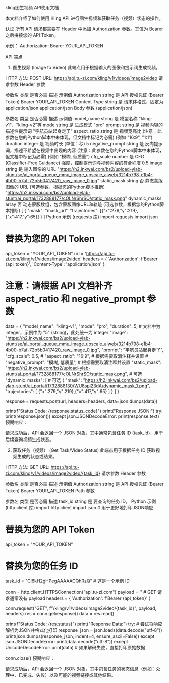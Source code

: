 kling图生视频 API使用文档

本文档介绍了如何使用 Kling API 进行图生视频和获取任务（视频）状态的操作。

认证
所有 API 请求都需要在 Header 中添加 Authorization 参数。其值为 Bearer 之后拼接您的 API Token。

示例：
Authorization: Bearer YOUR_API_TOKEN

API 端点
1. 图生视频 (Image to Video)
此端点用于根据输入的图像和提示词生成视频。

HTTP 方法: POST
URL: https://api.tu-zi.com/kling/v1/videos/image2video
请求参数
Header 参数

参数名	类型	是否必需	描述	示例值
Authorization	string	是	API 授权凭证 (Bearer Token)	Bearer YOUR_API_TOKEN
Content-Type	string	是	请求体格式，固定为 application/json	application/json
Body 参数 (application/json)

参数名	类型	是否必需	描述	示例值
model_name	string	是	模型名称	"kling-v1"、"kling-v2"等
mode	string	是	生成模式	"pro"
prompt	string	是	视频内容的描述性提示词	"宇航员站起身走了"
aspect_ratio	string	是	视频宽高比 (注意：此参数在您的Python脚本中未体现，但文档中标记为必需)	(例如 "16:9", "1:1")
duration	integer	是	视频时长 (单位：秒)	5
negative_prompt	string	是	反向提示词，描述不希望在视频中出现的内容 (注意：此参数在您的Python脚本中未体现，但文档中标记为必需)	(例如 "模糊, 低质量")
cfg_scale	number	是	CFG (Classifier-Free Guidance) 强度，控制提示词与视频内容的符合程度	0.5
image	string	是	输入图像的 URL	"https://h2.inkwai.com/bs2/upload-ylab-stunt/se/ai_portal_queue_mmu_image_upscale_aiweb/3214b798-e1b4-4b00-b7af-72b5b0417420_raw_image_0.jpg"
static_mask	string	否	静态蒙版图像的 URL (可选参数，根据您的Python脚本推断)	"https://h2.inkwai.com/bs2/upload-ylab-stunt/ai_portal/1732888177/cOLNrShrSO/static_mask.png"
dynamic_masks	array	否	动态蒙版数组，包含蒙版图像URL和轨迹 (可选参数，根据您的Python脚本推断)	[ { "mask": "mask_url", "trajectories": [{"x":279,"y":219},{"x":417,"y":65}] } ]
Python 示例 (requests 库)
import requests
import json

# 替换为您的 API Token
api_token = "YOUR_API_TOKEN"
url = 'https://api.tu-zi.com/kling/v1/videos/image2video'
headers = {
    'Authorization': f'Bearer {api_token}',
    'Content-Type': 'application/json'
}

# 注意：请根据 API 文档补齐 aspect_ratio 和 negative_prompt 参数
data = {
    "model_name": "kling-v1",
    "mode": "pro",
    "duration": 5, # 文档中为 integer，示例中为 "5" (string)，此处统一为 integer
    "image": "https://h2.inkwai.com/bs2/upload-ylab-stunt/se/ai_portal_queue_mmu_image_upscale_aiweb/3214b798-e1b4-4b00-b7af-72b5b0417420_raw_image_0.jpg",
    "prompt": "宇航员站起身走了",
    "cfg_scale": 0.5,
    # "aspect_ratio": "16:9", # 根据需要取消注释并设置
    # "negative_prompt": "模糊, 低质量", # 根据需要取消注释并设置
    "static_mask": "https://h2.inkwai.com/bs2/upload-ylab-stunt/ai_portal/1732888177/cOLNrShrSO/static_mask.png", # 可选
    "dynamic_masks": [ # 可选
      {
        "mask": "https://h2.inkwai.com/bs2/upload-ylab-stunt/ai_portal/1732888130/WU8spl23dA/dynamic_mask_1.png",
        "trajectories": [
          {"x":279,"y":219},{"x":417,"y":65}
        ]
      }
    ]
}

response = requests.post(url, headers=headers, data=json.dumps(data))

print(f"Status Code: {response.status_code}")
print("Response JSON:")
try:
    print(response.json())
except json.JSONDecodeError:
    print(response.text)
预期响应：

请求成功后，API 会返回一个 JSON 对象，其中通常包含任务 ID (task_id)，用于后续查询视频生成状态。

2. 获取任务（视频） (Get Task/Video Status)
此端点用于根据任务 ID 获取视频生成的状态或结果。

HTTP 方法: GET
URL: https://api.tu-zi.com/kling/v1/videos/image2video/{task_id}
请求参数
Header 参数

参数名	类型	是否必需	描述	示例值
Authorization	string	是	API 授权凭证 (Bearer Token)	Bearer YOUR_API_TOKEN
Path 参数

参数名	类型	是否必需	描述
task_id	string	是	要查询的任务 ID。
Python 示例 (http.client 库)
import http.client
import json # 用于更好地打印JSON响应

# 替换为您的 API Token
api_token = "YOUR_API_TOKEN"
# 替换为您的任务 ID
task_id = "Cl6kH2gHPegAAAAACQhRzQ" # 这是一个示例 ID

conn = http.client.HTTPSConnection("api.tu-zi.com")
payload = '' # GET 请求通常没有 payload
headers = {
    'Authorization': f'Bearer {api_token}'
}

conn.request("GET", f"/kling/v1/videos/image2video/{task_id}", payload, headers)
res = conn.getresponse()
data = res.read()

print(f"Status Code: {res.status}")
print("Response Data:")
try:
    # 尝试将响应解析为JSON并格式化打印
    response_json = json.loads(data.decode("utf-8"))
    print(json.dumps(response_json, indent=4, ensure_ascii=False))
except json.JSONDecodeError:
    print(data.decode("utf-8"))
except UnicodeDecodeError:
    print(data) # 如果解码失败，直接打印原始数据

conn.close()
预期响应：

请求成功后，API 会返回一个 JSON 对象，其中包含任务的状态信息（例如：处理中、已完成、失败）以及可能的视频链接或其他结果。
